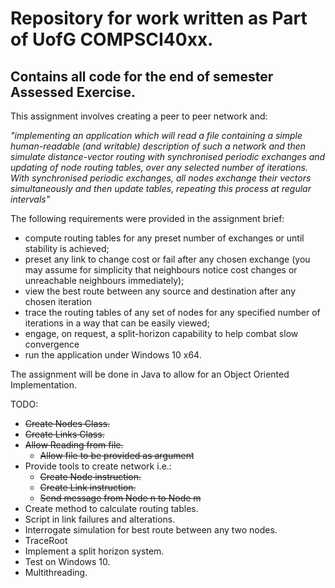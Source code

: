 # Repository for work written as Part of UofG COMPSCI40xx.

## Contains all code for the end of semester Assessed Exercise.

This assignment involves creating a peer to peer network and:

  *"implementing an application which will read a file containing a simple human-readable (and writable) description of such a network and then simulate distance-vector routing with synchronised periodic exchanges and updating of node routing tables, over any selected number of iterations. With synchronised periodic exchanges, all nodes exchange their vectors simultaneously and then update tables, repeating this process at regular intervals"*

  The following requirements were provided in the assignment brief:
* compute routing tables for any preset number of exchanges or until stability is achieved;
* preset any link to change cost or fail after any chosen exchange (you may assume for simplicity that neighbours notice cost changes or unreachable neighbours immediately);
* view the best route between any source and destination after any chosen iteration
* trace the routing tables of any set of nodes for any specified number of iterations in a way that can
be easily viewed;
* engage, on request, a split-horizon capability to help combat slow convergence
* run the application under Windows 10 x64.

The assignment will be done in Java to allow for an Object Oriented Implementation.

TODO:
* ~~Create Nodes Class.~~
* ~~Create Links Class.~~
* ~~Allow Reading from file.~~
  * ~~Allow file to be provided as argument~~
* Provide tools to create network i.e.:
  * ~~Create Node instruction.~~
  * ~~Create Link instruction.~~
  * ~~Send message from Node n to Node m~~
* Create method to calculate routing tables.
* Script in link failures and alterations.
* Interrogate simulation for best route between any two nodes.
* TraceRoot
* Implement a split horizon system.
* Test on Windows 10.
* Multithreading.
